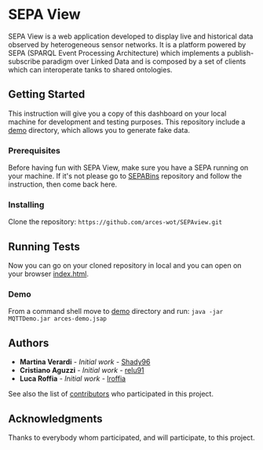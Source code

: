 # SEPA View
SEPA View is a web application developed to display live and historical data observed by heterogeneous sensor networks.
It is a platform powered by SEPA (SPARQL Event Processing Architecture) which implements a publish-subscribe paradigm over Linked Data
and is composed by a set of clients which can interoperate tanks to shared ontologies.

## Getting Started
This instruction will give you a copy of this dashboard on your local machine for development and testing purposes.
This repository include a [demo](https://github.com/arces-wot/SEPAview/tree/master/demo) directory, which allows you to generate fake data.

### Prerequisites
Before having fun with SEPA View, make sure you have a SEPA running on your machine. If it's not please go to [SEPABins](https://github.com/arces-wot/SEPABins) repository and follow the instruction, then come back here.

### Installing
Clone the repository: ```https://github.com/arces-wot/SEPAview.git```

## Running Tests
Now you can go on your cloned repository in local and you can open on your browser [index.html](https://github.com/arces-wot/SEPAview/blob/master/index.html).

### Demo
From a command shell move to [demo](https://github.com/arces-wot/SEPAview/tree/master/demo) directory and run: ```java -jar MQTTDemo.jar arces-demo.jsap```

## Authors

* **Martina Verardi** - *Initial work* - [Shady96](https://github.com/Shady96)
* **Cristiano Aguzzi** - *Initial work* - [relu91](https://github.com/relu91)
* **Luca Roffia** - *Initial work* - [lroffia](https://github.com/lroffia)

See also the list of [contributors](https://github.com/arces-wot/SEPAview/graphs/contributors) who participated in this project.

## Acknowledgments
Thanks to everybody whom participated, and will participate, to this project.
